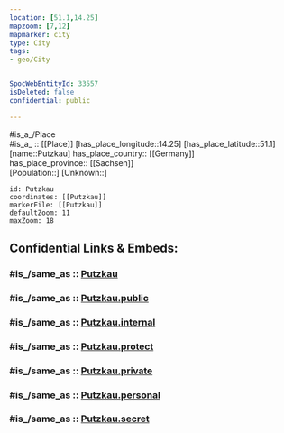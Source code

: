 ```yaml
---
location: [51.1,14.25] 
mapzoom: [7,12] 
mapmarker: city 
type: City
tags:
- geo/City


SpocWebEntityId: 33557
isDeleted: false
confidential: public

---
```

#is_a_/Place  
#is_a_ :: [[Place]] 
[has_place_longitude::14.25] 
[has_place_latitude::51.1] 
[name::Putzkau] 
has_place_country:: [[Germany]]  
has_place_province:: [[Sachsen]]  
[Population::] 
[Unknown::] 


```leaflet
id: Putzkau
coordinates: [[Putzkau]] 
markerFile: [[Putzkau]] 
defaultZoom: 11 
maxZoom: 18
```


## Confidential Links & Embeds: 

### #is_/same_as :: [Putzkau](/_Standards/Earth/Continent/Europe/Europe~Central/Germany/Germany~East/Sachsen/counties~Sachsen/Bautzen/cities~Bautzen/Schmölln-Putzkau/City/Putzkau.md) 

### #is_/same_as :: [Putzkau.public](/_public/Earth/Continent/Europe/Europe~Central/Germany/Germany~East/Sachsen/counties~Sachsen/Bautzen/cities~Bautzen/Schmölln-Putzkau/City/Putzkau.public.md) 

### #is_/same_as :: [Putzkau.internal](/_internal/Earth/Continent/Europe/Europe~Central/Germany/Germany~East/Sachsen/counties~Sachsen/Bautzen/cities~Bautzen/Schmölln-Putzkau/City/Putzkau.internal.md) 

### #is_/same_as :: [Putzkau.protect](/_protect/Earth/Continent/Europe/Europe~Central/Germany/Germany~East/Sachsen/counties~Sachsen/Bautzen/cities~Bautzen/Schmölln-Putzkau/City/Putzkau.protect.md) 

### #is_/same_as :: [Putzkau.private](/_private/Earth/Continent/Europe/Europe~Central/Germany/Germany~East/Sachsen/counties~Sachsen/Bautzen/cities~Bautzen/Schmölln-Putzkau/City/Putzkau.private.md) 

### #is_/same_as :: [Putzkau.personal](/_personal/Earth/Continent/Europe/Europe~Central/Germany/Germany~East/Sachsen/counties~Sachsen/Bautzen/cities~Bautzen/Schmölln-Putzkau/City/Putzkau.personal.md) 

### #is_/same_as :: [Putzkau.secret](/_secret/Earth/Continent/Europe/Europe~Central/Germany/Germany~East/Sachsen/counties~Sachsen/Bautzen/cities~Bautzen/Schmölln-Putzkau/City/Putzkau.secret.md)

